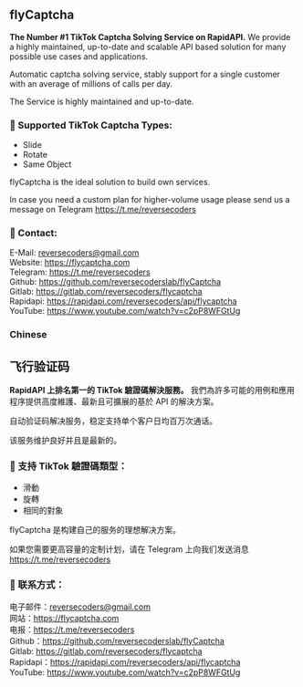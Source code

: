 ## flyCaptcha

**The Number #1 TikTok Captcha Solving Service on RapidAPI.** We provide a highly maintained, up-to-date and scalable API based solution for many possible use cases and applications.

Automatic captcha solving service, stably support for a single customer with an average of millions of calls per day.

The Service is highly maintained and up-to-date.

### 🔭 Supported TikTok Captcha Types:

- Slide
- Rotate
- Same Object

flyCaptcha is the ideal solution to build own services.

In case you need a custom plan for higher-volume usage please send us a message on Telegram https://t.me/reversecoders

### 💬 Contact:

E-Mail: reversecoders@gmail.com <br>
Website: https://flycaptcha.com <br>
Telegram: https://t.me/reversecoders <br>
Github: https://github.com/reversecoderslab/flyCaptcha <br>
Gitlab: https://gitlab.com/reversecoders/flycaptcha <br>
Rapidapi: https://rapidapi.com/reversecoders/api/flycaptcha <br>
YouTube: https://www.youtube.com/watch?v=c2pP8WFGtUg <br>

### Chinese

## 飞行验证码

**RapidAPI 上排名第一的 TikTok 驗證碼解決服務。** 我們為許多可能的用例和應用程序提供高度維護、最新且可擴展的基於 API 的解決方案。

自动验证码解决服务，稳定支持单个客户日均百万次通话。

该服务维护良好并且是最新的。

### 🔭 支持 TikTok 驗證碼類型：

- 滑動
- 旋轉
- 相同的對象

flyCaptcha 是构建自己的服务的理想解决方案。

如果您需要更高容量的定制计划，请在 Telegram 上向我们发送消息 https://t.me/reversecoders

### 💬 联系方式：

电子邮件：reversecoders@gmail.com <br>
网站：https://flycaptcha.com <br>
电报：https://t.me/reversecoders <br>
Github：https://github.com/reversecoderslab/flyCaptcha <br>
Gitlab: https://gitlab.com/reversecoders/flycaptcha <br>
Rapidapi：https://rapidapi.com/reversecoders/api/flycaptcha <br>
YouTube: https://www.youtube.com/watch?v=c2pP8WFGtUg <br>
